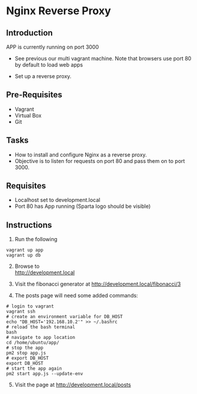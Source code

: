 # Nginx Reverse Proxy

## Introduction

APP is currently running on port 3000
- See previous our multi vagrant machine.
Note that browsers use port 80 by default to load web apps

- Set up a reverse proxy.

## Pre-Requisites
* Vagrant
* Virtual Box
* Git

## Tasks

- How to install and configure Nginx as a reverse proxy. 
- Objective is to listen for requests on port 80 and pass them on to port 3000.

## Requisites
- Localhost set to development.local
- Port 80 has App running (Sparta logo should be visible)

## Instructions
1. Run the following
```
vagrant up app
vagrant up db
```

2. Browse to   
http://development.local

3. Visit the fibonacci generator at http://development.local/fibonacci/3
4. The posts page will need some added commands:

```
# login to vagrant
vagrant ssh
# create an environment variable for DB_HOST
echo "DB_HOST='192.168.10.2'" >> ~/.bashrc
# reload the bash terminal
bash
# navigate to app location
cd /home/ubuntu/app/
# stop the app
pm2 stop app.js
# export DB_HOST
export DB_HOST
# start the app again
pm2 start app.js --update-env
```
5. Visit the page at http://development.local/posts

